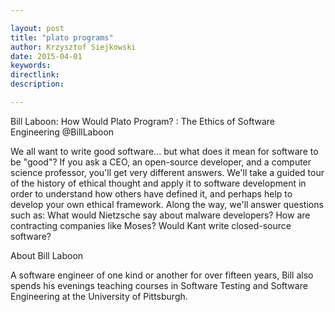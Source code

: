 ```yaml
---

layout: post
title: "plato programs"
author: Krzysztof Siejkowski
date: 2015-04-01
keywords: 
directlink: 
description: 

---
```






Bill Laboon: How Would Plato Program? : The Ethics of Software Engineering
@BillLaboon

We all want to write good software... but what does it mean for software to be "good"? If you ask a CEO, an open-source developer, and a computer science professor, you'll get very different answers. We'll take a guided tour of the history of ethical thought and apply it to software development in order to understand how others have defined it, and perhaps help to develop your own ethical framework. Along the way, we'll answer questions such as: What would Nietzsche say about malware developers? How are contracting companies like Moses? Would Kant write closed-source software?

About Bill Laboon

A software engineer of one kind or another for over fifteen years, Bill also spends his evenings teaching courses in Software Testing and Software Engineering at the University of Pittsburgh.